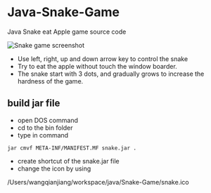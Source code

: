# Java-Snake-Game

Java Snake eat Apple game source code

![Snake game screenshot](snake.png)

* Use left, right, up and down arrow key to control the snake
* Try to eat the apple without touch the window boarder.
* The snake start with 3 dots, and gradually grows to increase the hardness of the game.

## build jar file

* open DOS command
* cd to the bin folder
* type in command

```
jar cmvf META-INF/MANIFEST.MF snake.jar .
```
* create shortcut of the snake.jar file
* change the icon by using

/Users/wangqianjiang/workspace/java/Snake-Game/snake.ico
